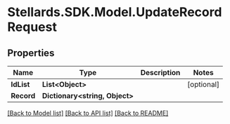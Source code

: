# Stellards.SDK.Model.UpdateRecordRequest

## Properties

Name | Type | Description | Notes
------------ | ------------- | ------------- | -------------
**IdList** | **List&lt;Object&gt;** |  | [optional] 
**Record** | **Dictionary&lt;string, Object&gt;** |  | 

[[Back to Model list]](../README.md#documentation-for-models) [[Back to API list]](../README.md#documentation-for-api-endpoints) [[Back to README]](../README.md)

